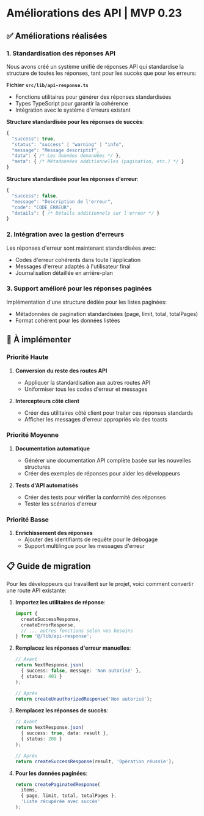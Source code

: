 # Améliorations des API | MVP 0.23

## ✅ Améliorations réalisées

### 1. Standardisation des réponses API

Nous avons créé un système unifié de réponses API qui standardise la structure de toutes les réponses, tant pour les succès que pour les erreurs:

**Fichier `src/lib/api-response.ts`**
- Fonctions utilitaires pour générer des réponses standardisées
- Types TypeScript pour garantir la cohérence
- Intégration avec le système d'erreurs existant

**Structure standardisée pour les réponses de succès**:
```typescript
{
  "success": true,
  "status": "success" | "warning" | "info",
  "message": "Message descriptif",
  "data": { /* Les données demandées */ },
  "meta": { /* Métadonnées additionnelles (pagination, etc.) */ }
}
```

**Structure standardisée pour les réponses d'erreur**:
```typescript
{
  "success": false,
  "message": "Description de l'erreur",
  "code": "CODE_ERREUR",
  "details": { /* Détails additionnels sur l'erreur */ }
}
```

### 2. Intégration avec la gestion d'erreurs

Les réponses d'erreur sont maintenant standardisées avec:
- Codes d'erreur cohérents dans toute l'application
- Messages d'erreur adaptés à l'utilisateur final
- Journalisation détaillée en arrière-plan

### 3. Support amélioré pour les réponses paginées

Implémentation d'une structure dédiée pour les listes paginées:
- Métadonnées de pagination standardisées (page, limit, total, totalPages)
- Format cohérent pour les données listées

## 🚧 À implémenter

### Priorité Haute

1. **Conversion du reste des routes API**
   - Appliquer la standardisation aux autres routes API
   - Uniformiser tous les codes d'erreur et messages

2. **Intercepteurs côté client**
   - Créer des utilitaires côté client pour traiter ces réponses standards
   - Afficher les messages d'erreur appropriés via des toasts

### Priorité Moyenne

1. **Documentation automatique**
   - Générer une documentation API complète basée sur les nouvelles structures
   - Créer des exemples de réponses pour aider les développeurs

2. **Tests d'API automatisés**
   - Créer des tests pour vérifier la conformité des réponses
   - Tester les scénarios d'erreur

### Priorité Basse

1. **Enrichissement des réponses**
   - Ajouter des identifiants de requête pour le débogage
   - Support multilingue pour les messages d'erreur

## 📋 Guide de migration

Pour les développeurs qui travaillent sur le projet, voici comment convertir une route API existante:

1. **Importez les utilitaires de réponse**:
   ```typescript
   import { 
     createSuccessResponse, 
     createErrorResponse,
     // ... autres fonctions selon vos besoins
   } from '@/lib/api-response';
   ```

2. **Remplacez les réponses d'erreur manuelles**:
   ```typescript
   // Avant
   return NextResponse.json(
     { success: false, message: 'Non autorisé' },
     { status: 401 }
   );
   
   // Après
   return createUnauthorizedResponse('Non autorisé');
   ```

3. **Remplacez les réponses de succès**:
   ```typescript
   // Avant
   return NextResponse.json(
     { success: true, data: result },
     { status: 200 }
   );
   
   // Après
   return createSuccessResponse(result, 'Opération réussie');
   ```

4. **Pour les données paginées**:
   ```typescript
   return createPaginatedResponse(
     items,
     { page, limit, total, totalPages },
     'Liste récupérée avec succès'
   );
   ``` 